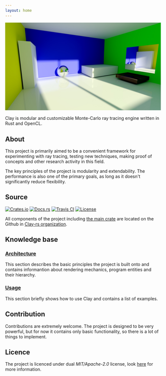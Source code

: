 ```yaml
---
layout: home
---
```


![](/assets/title_image.jpg)

Clay is modular and customizable Monte-Carlo ray tracing engine written in Rust and OpenCL.

## About

This project is primarily aimed to be a convenient framework for experimenting with ray tracing, testing new techniques, making proof of concepts and other research activity in this field.

The key principles of the project is modularity and extendability. The performance is also one of the primary goals, as long as it doesn't significantly reduce flexibility.

## Source

[![Crates.io][crates_badge]][crates]
[![Docs.rs][docs_badge]][docs]
[![Travis CI][travis_badge]][travis]
[![License][license_badge]][license]

[crates_badge]: https://img.shields.io/crates/v/clay.svg
[docs_badge]: https://docs.rs/clay/badge.svg
[travis_badge]: https://api.travis-ci.org/clay-rs/clay.svg?branch=master
[license_badge]: https://img.shields.io/crates/l/clay.svg

[crates]: https://crates.io/crates/clay
[docs]: https://docs.rs/clay
[travis]: https://travis-ci.org/clay-rs/clay
[license]: /license

All components of the project including [the main crate](https://github.com/clay-rs/clay) are located on the Github in [Clay-rs organization](https://github.com/clay-rs).

## Knowledge base

### [Architecture](/architecture)

This section describes the basic principles the project is built onto and contains informantion about rendering mechanics, program entities and their hierarchy.

### [Usage](/usage)

This section briefly shows how to use Clay and contains a list of examples.

## Contribution

Contributions are extremely welcome. The project is designed to be very powerful, but for now it contains only basic functionality, so there is a lot of things to implement.

## Licence

The project is licenced under dual *MIT/Apache-2.0* license, look [here](/license) for more information.
